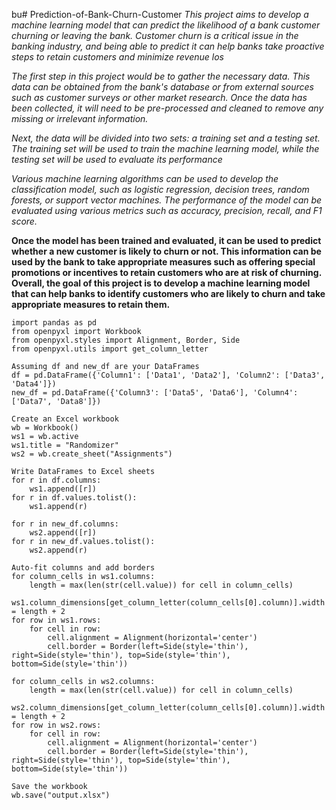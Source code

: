 bu# Prediction-of-Bank-Churn-Customer
*This project aims to develop a machine learning model that can predict the likelihood of a bank customer churning or leaving the bank. Customer churn is a critical issue in the banking industry, and 
being able to predict it can help banks take proactive steps to retain customers and minimize revenue los*




*The first step in this project would be to gather the necessary data. This data can be obtained from the bank's database or from external sources such as customer surveys or other market research. Once the data has been collected, it will need to be pre-processed and cleaned to remove any missing or irrelevant information.*



*Next, the data will be divided into two sets: a training set and a testing set. The training set will be used to train the machine learning model, while the testing set will be used to evaluate its performance*


*Various machine learning algorithms can be used to develop the classification model, such as logistic regression, decision trees, random forests, or support vector machines. The performance of the model can be evaluated using various metrics such as accuracy, precision, recall, and F1 score.*


**Once the model has been trained and evaluated, it can be used to predict whether a new customer is likely to churn or not. This information can be used by the bank to take appropriate measures such as offering special promotions or incentives to retain customers who are at risk of churning.
Overall, the goal of this project is to develop a machine learning model that can help banks to identify customers who are likely to churn and take appropriate measures to retain them.**







```
import pandas as pd
from openpyxl import Workbook
from openpyxl.styles import Alignment, Border, Side
from openpyxl.utils import get_column_letter

Assuming df and new_df are your DataFrames
df = pd.DataFrame({'Column1': ['Data1', 'Data2'], 'Column2': ['Data3', 'Data4']})
new_df = pd.DataFrame({'Column3': ['Data5', 'Data6'], 'Column4': ['Data7', 'Data8']})

Create an Excel workbook
wb = Workbook()
ws1 = wb.active
ws1.title = "Randomizer"
ws2 = wb.create_sheet("Assignments")

Write DataFrames to Excel sheets
for r in df.columns:
    ws1.append([r])
for r in df.values.tolist():
    ws1.append(r)

for r in new_df.columns:
    ws2.append([r])
for r in new_df.values.tolist():
    ws2.append(r)

Auto-fit columns and add borders
for column_cells in ws1.columns:
    length = max(len(str(cell.value)) for cell in column_cells)
    ws1.column_dimensions[get_column_letter(column_cells[0].column)].width = length + 2
for row in ws1.rows:
    for cell in row:
        cell.alignment = Alignment(horizontal='center')
        cell.border = Border(left=Side(style='thin'), right=Side(style='thin'), top=Side(style='thin'), bottom=Side(style='thin'))

for column_cells in ws2.columns:
    length = max(len(str(cell.value)) for cell in column_cells)
    ws2.column_dimensions[get_column_letter(column_cells[0].column)].width = length + 2
for row in ws2.rows:
    for cell in row:
        cell.alignment = Alignment(horizontal='center')
        cell.border = Border(left=Side(style='thin'), right=Side(style='thin'), top=Side(style='thin'), bottom=Side(style='thin'))

Save the workbook
wb.save("output.xlsx")
```

